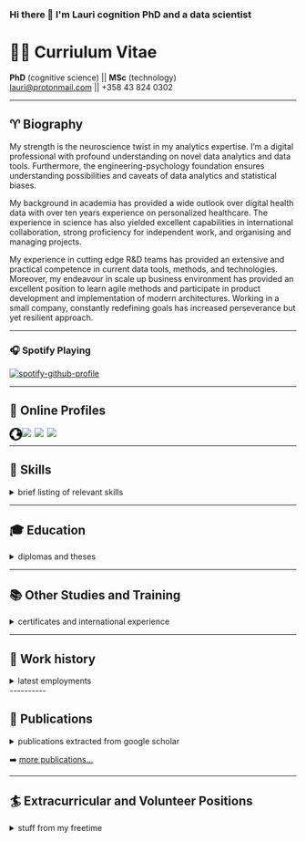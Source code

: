 ### Hi there 👋 I'm Lauri cognition PhD and a data scientist

<!--
**laurivaltteri/laurivaltteri** is a ✨ _special_ ✨ repository because its `README.md` (this file) appears on your GitHub profile.
-->

# 👨‍🔬 Curriulum Vitae

**PhD** (cognitive science) || **MSc** (technology) <br/>
lauri@protonmail.com || +358 43 824 0302

----------

## ♈️ Biography

My strength is the neuroscience twist in my analytics expertise. I’m a digital professional with profound understanding on novel data analytics and data tools. Furthermore, the engineering-psychology foundation ensures understanding possibilities and caveats of data analytics and statistical biases. 

My background in academia has provided a wide outlook over digital health data with over ten years experience on personalized healthcare. The experience in science has also yielded excellent capabilities in international collaboration, strong proficiency for independent work, and organising and managing projects. 

My experience in cutting edge R&D teams has provided an extensive and practical competence in current data tools, methods, and technologies. Moreover, my endeavour in scale up business environment has provided an excellent position to learn agile methods and participate in product development and implementation of modern architectures. Working in a small company, constantly redefining goals has increased perseverance but yet resilient approach. 

----------

### 🎧 Spotify Playing

[![spotify-github-profile](https://spotify-github-profile.vercel.app/api/view?uid=ahonenlauri&cover_image=false&theme=default)](https://github.com/kittinan/spotify-github-profile)

----------

## 📱 Online Profiles

[<img align="left" width="22px" src="https://raw.githubusercontent.com/iconic/open-iconic/master/svg/globe.svg" />][website]
[<img align="left" width="22px" src="https://cdn.jsdelivr.net/npm/simple-icons@v3/icons/linkedin.svg" />][linkedin]
[<img align="left" width="22px" src="https://cdn.jsdelivr.net/npm/simple-icons@v3/icons/instagram.svg" />][instagram]
[<img align="left" width="22px" src="https://cdn.jsdelivr.net/npm/simple-icons@v3/icons/researchgate.svg" />][researchgate]
<br />

----------

## 🎯 Skills
<details>
  <summary>brief listing of relevant skills</summary>

R, Python, Tidymodels, Tensorflow, Tableau, SQL, git, Docker, Kubernetes, AWS, Data Fusion, Feature Extraction, Bayesian Analysis, Classification Techniques, Graph-theory, Signal Processing, Computational Neuroscience, Health Technology, IoT, Academic Communications, Presenting, Teaching, Project Management, AI, Cognitive Psychology

</details>

----------
## 🎓 Education
<details>
  <summary>diplomas and theses</summary>

- Doctor of Philosophy
  - University of Helsinki
  - Major: **Cognitive science**
  - Thesis: [Quantifying Cognition: Applications for Ubiquitous Data](https://helda.helsinki.fi/handle/10138/235507)
- Master of Science in Technology
  - Aalto University
  - Major: **Cognitive technology**
  - Thesis: [a Computational Approach to Estimation of Crowding in Natural Images](http://viXra.org/abs/1802.0066)

</details>

----------
## 📚 Other Studies and Training
<details>
  <summary>certificates and international experience</summary>

- Visiting Researcher
  - McGill University (Montreal, Quebec, Canada) 2013
    - Department of Biomedical Engineering and the School of Computer Science
  - Université de Montréal (Québec, Canada) 2012
    - BRAMS – International Laboratory for Brain, Music and Sound Research
- Other Certificates
  - Product Development (Specialist Qualification) 2012
    -  Finnish National Agency for Education (EDUFI)

</details>

----------
## 💼 Work history
<details>
  <summary>latest employments</summary>

- Senior Data Scientist (Nightingale Health Ltd.) 2018 <br/>
  - Main projects: development of development environment and processes (DevOps), platform and process development for biomarker extraction (DS), development of risk models and predictions from biobank population data (DS)
  - My main role was leading and supporting scientific analyses for internal R&D and external dissemination. I was involved in development of data science environment and processes with DevOps team. However, my main contributions are in process and analysis development of the biomarker extraction product and product development for predicting risk scores in population models.
- Research Engineer (Finnish Institute of Occupational Health) 2009
  - Projects: **Seamless patient care (Tekes), Burnout in the brain at work (Academy of Finland), Revolution of Knowledge Work (Tekes)** <br/>
  I prepared my PhD. I took part in research funding applications, and presented results in international forums. I was responsible in setting up research paradigms and analysis of results. I gave lectures and planned the projects with collaborators and customers. I was also leading projects.
- Laboratory Engineer (Finnish Institute of Occupational Health) 2008
  - Projects: **SalWe -- enabling research for health and well-being (Tekes/EU), Supporting situation awareness in demanding operating conditions through wearable multimodal user interfaces (Tekes)**  <br/>
  Supporting research paradigm development, conducting measurements, supporting laboratory maintenance and development, preparing literature reviews.
- Research Assistant (Finnish Institute of Occupational Health) 2007
  - Projects: **Brain & Work: multi-tasking at work (Tekes)** <br/>
  I was hired to conduct a literature reviews and ended up preparing my master’s thesis. I was also supporting the measurements, and maintaining laboratories.

</details>
----------


## 📄 Publications
<details>
  <summary>publications extracted from google scholar</summary>
- The psychophysiology primer: a guide to methods and a broad review with a focus on human-computer interactionBU Cowley, M Filetti, K Lukander, J Torniainen, A Helenius, L Ahonen, ...Foundations and Trends in Human-Computer Interaction, 2016
- Job burnout is associated with dysfunctions in brain mechanisms of voluntary and involuntary attentionL Sokka, M Leinikka, J Korpela, A Henelius, L Ahonen, C Alain, K Alho, ...Biological Psychology 117, 56-66, 2016
- Cognitive collaboration found in cardiac physiology: Study in classroom environmentL Ahonen, B Cowley, J Torniainen, A Ukkonen, A Vihavainen, ...PloS one 11 (7), e0159178, 2016
- Within-and between-session replicability of cognitive brain processes: an MEG study with an N-back taskL Ahonen, M Huotilainen, E BratticoPhysiology & Behavior 158, 43-53, 2016
- A short review and primer on electroencephalography in human computer interaction applicationsL Ahonen, B CowleyarXiv preprint arXiv:1609.00183, 2016
- Comparing Auditory Stimuli for Sleep Enhancement: Mimicking a Sleeping SituationM Leminen, L Ahonen, M Gröhn, M Huotilainen, T Paunio, J VirkkalaGeorgia Institute of Technology, 2014
- Designing auditory stimulus for sleep enhancementL Ahonen, M Gröhn, M Huotilainen, S Jagadeesan, T Paunio, J VirkkalaProc. of the 19th Int. Conf. of Auditory Display (ICAD 2013), 2013
- Effects of pleasant and unpleasant auditory mood induction on the performance and in brain activity in cognitive tasksM Gröhn, L Ahonen, M HuotilainenGeorgia Institute of Technology, 2012
- Using regression makes extraction of shared variation in multiple datasets easyJ Korpela, A Henelius, L Ahonen, A Klami, K PuolamäkiData Mining and Knowledge Discovery 30 (5), 1112-1133, 2016
- A short review and primer on event-related potentials in human computer interaction applicationsM Huotilainen, B Cowley, L AhonenarXiv preprint arXiv:1608.08353, 2016
- DECREASE OF PROCESSING SPEED DUE TO SWITCHING BETWEEN TASKS: MEG EVIDENCEM Huotilainen, L AhonenPSYCHOPHYSIOLOGY 50, S85-S85, 2013
- Some Effects of Continous Tempo and Pitch Transformations in Perceived Pleasantness of Listening to a Musical Sound FileM Grohn, L Ahonen, M HuotilainenInternational Community for Auditory Display, 2011
- Cueing spatial visual attention by symbolic and directional auditory stimuliR Nasanen, L Ahonen, S Jagadeesan, K MüllerPerception ECVP abstract 37, 98-98, 2008
</details>

➡️ [more publications...][researchgate]

----------

## 🏄 Extracurricular and Volunteer Positions
<details>
  <summary>stuff from my freetime</summary>


- Slackline Finland
  - Member of Board

- Finnish Alpine Club
  - [Alppikerho.fi](http://alppikerho.fi)
  - ex-Member of Board

</details>

<br />



[website]: https://laurivaltteri.com
[instagram]: https://instagram.com/laur1valtteri
[linkedin]: https://linkedin.com/in/laurivaltteri
[researchgate]: https://researchgate.net/profile/Lauri_Ahonen
